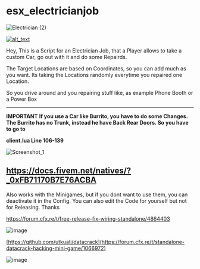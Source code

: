 # esx_electricianjob

![Electrician (2)](https://user-images.githubusercontent.com/119653707/210658153-925288f2-dad6-4d57-b068-2e8e4007c088.png)


[<img alt="alt_text" src="https://i.imgur.com/yRsZ96F.png" />](https://discord.gg/CUXK7CWx3P)

Hey, This is a Script for an Electrician Job, that a Player allows to take a custom Car, go out with it and do some Repairds. 

The Target Locations are based on Coordinates, so you can add much as you want. Its taking the Locations randomly everytime you 
repaired one Location.

So you drive around and you repairing stuff like, as example Phone Booth or a Power Box

----
**IMPORTANT**
**If you use a Car like Burrito, you have to do some Changes. The Burrito has no Trunk, instead he have Back Rear Doors. So you have to go to**

**client.lua Line 106-139**

![Screenshot_1](https://user-images.githubusercontent.com/119653707/217301453-7ff1addb-fc75-45bc-937f-88f843c0f900.png)

https://docs.fivem.net/natives/?_0xFB71170B7E76ACBA
----

Also works with the Minigames, but if you dont want to use them, you can deactivate it in the Config.
You can also edit the Code for yourself but not for Releasing. Thanks

https://forum.cfx.re/t/free-release-fix-wiring-standalone/4864403

![image](https://user-images.githubusercontent.com/119653707/217302802-2921e9ee-79eb-4444-8fa3-eee6dc5f0a95.png)

[https://github.com/utkuali/datacrack](https://forum.cfx.re/t/standalone-datacrack-hacking-mini-game/1066972)

![image](https://user-images.githubusercontent.com/119653707/210660101-df6f3ea1-cb44-4805-b7b1-f17e5eb6fcab.png)

